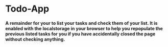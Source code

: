 # Todo-App

#### A remainder for your to list your tasks and check them of your list. It is enabled with the localstorage in your browser to help you repopulate the previous listed tasks for you if you have accidentally closed the page without checking anything.
